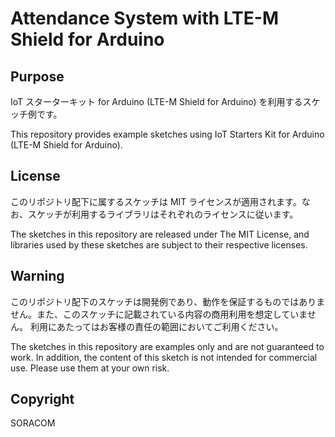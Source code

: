 # Attendance System with LTE-M Shield for Arduino

## Purpose

IoT スターターキット for Arduino (LTE-M Shield for Arduino) を利用するスケッチ例です。

This repository provides example sketches using IoT Starters Kit for Arduino (LTE-M Shield for Arduino).

## License

このリポジトリ配下に属するスケッチは MIT ライセンスが適用されます。なお、スケッチが利用するライブラリはそれぞれのライセンスに従います。

The sketches in this repository are released under The MIT License, and libraries used by these sketches are subject to their respective licenses.

## Warning

このリポジトリ配下のスケッチは開発例であり、動作を保証するものではありません。また、このスケッチに記載されている内容の商用利用を想定していません。
利用にあたってはお客様の責任の範囲においてご利用ください。

The sketches in this repository are examples only and are not guaranteed to work. In addition, the content of this sketch is not intended for commercial use.
Please use them at your own risk.

## Copyright

SORACOM
